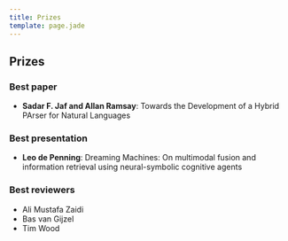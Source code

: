 ```yaml
---
title: Prizes
template: page.jade
---
```


## Prizes

### Best paper

* __Sadar F. Jaf and Allan Ramsay__: Towards the Development of a Hybrid PArser for Natural Languages

### Best presentation

* __Leo de Penning__: Dreaming Machines: On multimodal fusion and information
  retrieval using neural-symbolic cognitive agents

### Best reviewers

* Ali Mustafa Zaidi
* Bas van Gijzel
* Tim Wood
